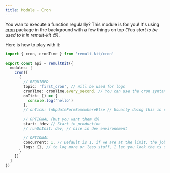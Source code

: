 ```yaml
---
title: Module - Cron
---
```


You wan to execute a function regularly? This module is for you! It's using
[cron](https://www.npmjs.com/package/cron) package in the background with a few things on top _(You
start to be used to it in remult-kit 😉)_.

Here is how to play with it:

```ts
import { cron, cronTime } from 'remult-kit/cron'

export const api = remultKit({
  modules: [
    cron([
      {
        // REQUIRED
        topic: 'first_cron', // Will be used for logs
        cronTime: cronTime.every_second, // You can use the cron syntax `* * * * * *` or some built in helpers.
        onTick: () => {
          console.log('hello')
        },
        // onTick: fnUpdateFormSomewhereElse // Usually doing this in real life !

        // OPTIONAL (but you want them 😉)
        start: !dev // Start in production
        // runOnInit: dev, // nice in dev environement

        // OPTIONAL
        concurrent: 1, // Default is 1, if we are at the limit, the job will be skipped.
        logs: {}, // to log more or less stuff, I let you look the ts definition.
      }
    ])
  ]
})
```
